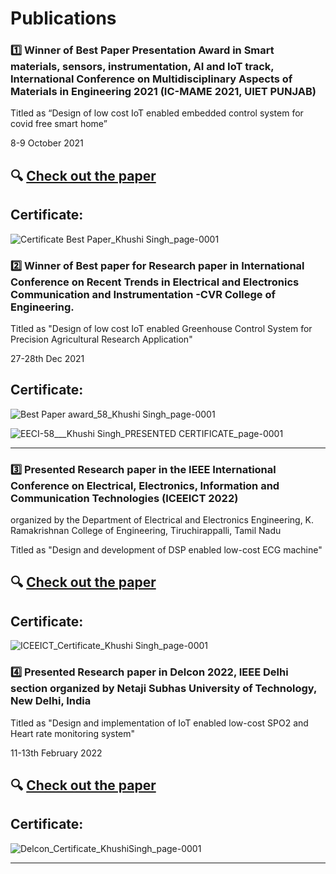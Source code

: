 # Publications

### :one: Winner of Best Paper Presentation Award in Smart materials, sensors, instrumentation, AI and IoT track, International Conference on Multidisciplinary Aspects of Materials in Engineering 2021 (IC-MAME 2021, UIET PUNJAB) 

Titled as “Design of low cost IoT enabled embedded control system for covid free smart home”

8-9 October 2021

## :mag: [Check out the paper](https://iopscience.iop.org/article/10.1088/1757-899X/1225/1/012058)

## Certificate:

![Certificate Best Paper_Khushi Singh_page-0001](https://user-images.githubusercontent.com/107871742/174884838-85d8d500-b8db-4f49-80db-08cabc250b44.jpg)



### :two: Winner of Best paper for Research paper in International Conference on Recent Trends in Electrical and Electronics Communication and Instrumentation -CVR College of Engineering.

Titled as "Design of low cost IoT enabled Greenhouse Control System for Precision Agricultural Research Application"

27-28th Dec 2021

## Certificate:

![Best Paper award_58_Khushi Singh_page-0001](https://user-images.githubusercontent.com/107871742/174885560-bd9a3fc4-fa01-4439-8d0b-3c66e4e6b153.jpg)

![EECI-58___Khushi Singh_PRESENTED CERTIFICATE_page-0001](https://user-images.githubusercontent.com/107871742/174885109-9e91880c-5a08-454e-ae26-01482b6cce8d.jpg)



---

### :three: Presented Research paper  in the IEEE International Conference on Electrical, Electronics, Information and Communication Technologies (ICEEICT 2022)
organized by the Department of Electrical and Electronics Engineering, K. Ramakrishnan College of Engineering, 
Tiruchirappalli, Tamil Nadu

Titled as "Design and development of DSP enabled low-cost ECG machine"

## :mag: [Check out the paper](https://ieeexplore.ieee.org/document/9768423)

## Certificate:

![ICEEICT_Certificate_Khushi Singh_page-0001](https://user-images.githubusercontent.com/107871742/174884500-21244703-a662-463c-a201-715a712af0a6.jpg)


### :four: Presented Research paper  in Delcon 2022, IEEE Delhi section organized by Netaji Subhas University of Technology, New Delhi, India

Titled as "Design and implementation of IoT enabled low-cost SPO2 and Heart rate monitoring system"

11-13th February 2022

## :mag: [Check out the paper](https://ieeexplore.ieee.org/document/9753167)

## Certificate:
![Delcon_Certificate_KhushiSingh_page-0001](https://user-images.githubusercontent.com/107871742/174884288-f1beb67b-5afe-4af1-996e-e3daf14387dc.jpg)


---
